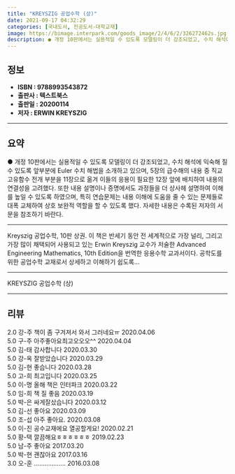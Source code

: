 ```yaml
---
title: "KREYSZIG 공업수학 (상)"
date: 2021-09-17 04:32:29
categories: [국내도서, 전공도서-대학교재]
image: https://bimage.interpark.com/goods_image/2/4/6/2/326272462s.jpg
description: ● 개정 10판에서는 실용적일 수 있도록 모델링이 더 강조되었고, 수치 해석에 익숙해 질 수 있도록 앞부분에 Euler 수치 해법을 소개하고 있으며, 5장의 급수해의 내용 중 직교 고유함수 전개 부분을 11장으로 옮겨 이들의 응용이 필요한 12장 앞에 배치하여 내용의 연결성을 고려했다
---
```


## **정보**

- **ISBN : 9788993543872**
- **출판사 : 텍스트북스**
- **출판일 : 20200114**
- **저자 : ERWIN KREYSZIG**

------



## **요약**

●  개정 10판에서는 실용적일 수 있도록 모델링이 더 강조되었고, 수치 해석에 익숙해 질 수 있도록 앞부분에 Euler 수치 해법을 소개하고 있으며, 5장의 급수해의 내용 중 직교 고유함수 전개 부분을 11장으로 옮겨 이들의 응용이 필요한 12장 앞에 배치하여 내용의 연결성을 고려했다. 또한 내용 설명이나 증명에서도 과정들을 더 상사헤 설명하여 이해를 높일 수 있도록 하였으며, 특히 연습문제는 내용 이해에 도움을 줄 수 있는 문제들로 대폭 교체하여 상호 보완적 역할을 할 수 있도록 했다. 자세한 내용은 수록된 저자의 서문을 참조하기 바란다.

------

Kreyszig 공업수학, 10판 상권. 이 책은 반세기 동안 전 세계적으로 가장 널리, 그리고 가장 많이 채택되어 사용되고 있는 Erwin Kreyszig 교수가 저술한 Advanced Engineering Mathematics, 10th Edition을 번역한 응용수학 교과서이다. 공학도를 위한 공업수학 교재로서 상세하고 이해하기 쉽도록... 

------


KREYSZIG 공업수학 (상) 

------


## **리뷰** 

2.0 강-주 책이 좀 구겨져서 와서 그러네요ㅠ 2020.04.06 <br/>5.0 구-주 아주좋아요최고오오오^^ 2020.04.04 <br/>5.0 김-태 감사합니다 2020.03.30 <br/>5.0 강-옥 잘받았습니다 2020.03.29 <br/>5.0 김-현 좋습니다 2020.03.28 <br/>5.0 고-희 최고입니다  2020.03.25 <br/>5.0 이-명 올해 책은 인터파크 2020.03.22 <br/>5.0 임-희 책 질 좋음 2020.03.19 <br/>5.0 박-은 싸게잘샀습니다 2020.03.12 <br/>5.0 김-선 좋아요 2020.03.09 <br/>5.0 조-섭 아주 좋아요. 2020.03.08 <br/>5.0 이-진 공수교재에요 열공할게요! 2020.02.21 <br/>5.0 황-택 깔끔해요ㅎㅎㅎㅎㅎㅎ 2019.02.23 <br/>5.0 남-주 좋아요 2017.03.20 <br/>5.0 박-현 괜찮아요 2017.03.16 <br/>3.0 오-훈 .................. 2016.03.08 <br/>